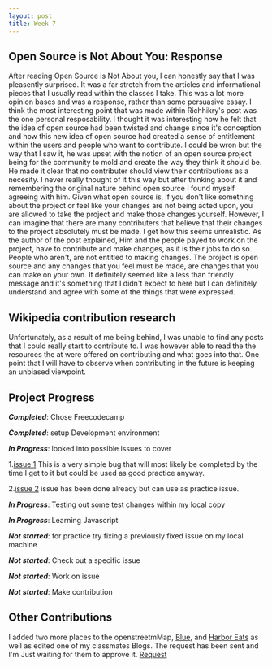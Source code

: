 ```yaml
---
layout: post
title: Week 7
---
```



## Open Source is Not About You: Response
After reading Open Source is Not About you, I can honestly say that I was pleasently surprised. 
It was a far stretch from the articles and informational pieces that I usually read within the classes I take.
This was a lot more opinion bases and  was a response, rather than some persuasive essay. I think the most interesting point that 
was made within Richhikry's post was the one personal resposability. I thought it was interesting how he felt that the idea of
open source had been twisted and change since it's conception and how this new idea of open source had created a sense of entitlement 
within the users and people who want to contribute. I could be wron but the way that I saw it, he was upset with the notion of an open
source project being for the community to mold and create the way they think it should be. He made it clear that no contributer should view
their contributions as a necesity. I never really thought of it this way but after thinking about it and remembering the original nature behind
open source I found myself agreeing with him. Given what open source is, if you don't like something about the project or feel like your changes 
are not being acted upon, you are allowed to take the project and make those changes yourself. However, I can imagine that there are many
contributers that believe that their changes to the project absolutely must be made.
I get how this seems unrealistic. As the author of the post explained, Him and the people payed to work on the project, have to contribute 
and make changes, as it is their jobs to do so. People who aren't, are not entitled to making changes. The project is open source and any
changes that you feel must be made, are changes that you can make on your own. It definitely seemed like a less than friendly message and it's 
something that I didn't expect to here but I can definitely understand and agree with some of the things that were expressed.

## Wikipedia contribution research 
Unfortunately, as a result of me being behind, I was unable to find any posts that I could really start to contribute to. I was however able to
read the the resources the at were offered on contributing and what goes into that. One point that I will have to observe when contributing in the future
is keeping an unbiased viewpoint. 

## Project Progress 
***Completed***: Chose Freecodecamp

***Completed***: setup Development environment

***In Progress***: looked into possible issues to cover

  1.[issue 1](https://github.com/freeCodeCamp/freeCodeCamp/issues/38380)
  This is a very simple bug that will most likely be completed by the time I get to it but could be used as good practice anyway.
  
  2.[issue 2](https://github.com/freeCodeCamp/freeCodeCamp/issues/38312)
  issue has been done already but can use as practice issue.
  

***In Progress***: Testing out some test changes within my local copy


***In Progress***: Learning Javascript 

***Not started***: for practice try fixing a previously fixed issue on my local machine

***Not started***: Check out a specific issue

***Not started***: Work on issue

***Not started***: Make contribution


## Other Contributions 
I added two more places to the openstreetmMap, [Blue](https://www.openstreetmap.org/changeset/82234095), and 
[Harbor Eats](https://www.openstreetmap.org/changeset/82224206) as well as edited one of my classmates Blogs. 
The request has been sent and I'm Just waiting for them to approve it. [Request](https://github.com/hunter-college-ossd-spr-2020/ElijahCano33-weekly/pull/3)
